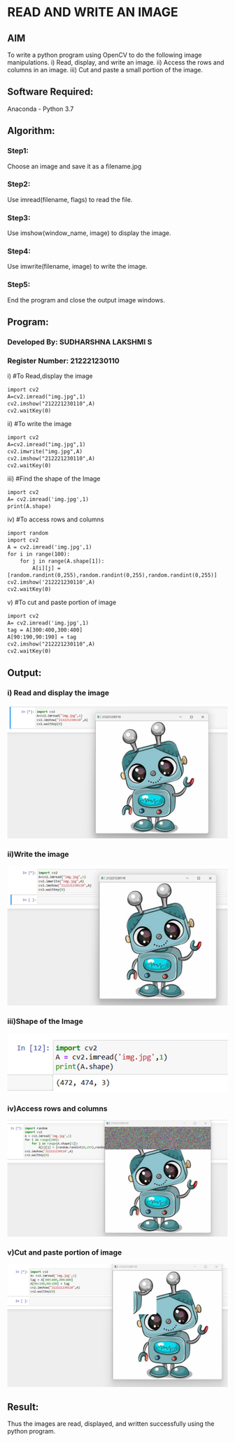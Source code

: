 # READ AND WRITE AN IMAGE
## AIM
To write a python program using OpenCV to do the following image manipulations.
i) Read, display, and write an image.
ii) Access the rows and columns in an image.
iii) Cut and paste a small portion of the image.

## Software Required:
Anaconda - Python 3.7

## Algorithm:
### Step1:
Choose an image and save it as a filename.jpg
### Step2:
Use imread(filename, flags) to read the file.
### Step3:
Use imshow(window_name, image) to display the image.
### Step4:
Use imwrite(filename, image) to write the image.
### Step5:
End the program and close the output image windows.

## Program:
### Developed By: SUDHARSHNA LAKSHMI S
### Register Number: 212221230110
i) #To Read,display the image
```
import cv2
A=cv2.imread("img.jpg",1)
cv2.imshow("212221230110",A)
cv2.waitKey(0)
```
ii) #To write the image
```
import cv2
A=cv2.imread("img.jpg",1)
cv2.imwrite("img.jpg",A)
cv2.imshow("212221230110",A)
cv2.waitKey(0)
```
iii) #Find the shape of the Image
```
import cv2
A= cv2.imread('img.jpg',1)
print(A.shape)
```
iv) #To access rows and columns

```
import random
import cv2
A = cv2.imread('img.jpg',1)
for i in range(100):
    for j in range(A.shape[1]):
        A[i][j] = [random.randint(0,255),random.randint(0,255),random.randint(0,255)]
cv2.imshow('212221230110',A)
cv2.waitKey(0)
```
v) #To cut and paste portion of image
```
import cv2
A= cv2.imread('img.jpg',1)
tag = A[300:400,300:400]
A[90:190,90:190] = tag
cv2.imshow("212221230110",A)
cv2.waitKey(0)
```

## Output:

### i) Read and display the image
![](1.png)

### ii)Write the image
![](2.png)

### iii)Shape of the Image
![](3.png)

### iv)Access rows and columns
![](4.png)

### v)Cut and paste portion of image
![](5.png)

## Result:
Thus the images are read, displayed, and written successfully using the python program.


